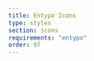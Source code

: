 ```yaml
---
title: Entypo Icons
type: styles
section: icons
requirements: "entypo"
order: 97
---
```


<div style="line-height: 3; letter-spacing: 16px;">
<i data-icon="note" data-toggle="tooltip" title="note" data-placement="right"></i>
<i data-icon="logo-db" data-toggle="tooltip" title="logo-db" data-placement="right"></i>
<i data-icon="music" data-toggle="tooltip" title="music" data-placement="right"></i>
<i data-icon="search" data-toggle="tooltip" title="search" data-placement="right"></i>
<i data-icon="flashlight" data-toggle="tooltip" title="flashlight" data-placement="right"></i>
<i data-icon="mail" data-toggle="tooltip" title="mail" data-placement="right"></i>
<i data-icon="heart" data-toggle="tooltip" title="heart" data-placement="right"></i>
<i data-icon="heart-empty" data-toggle="tooltip" title="heart-empty" data-placement="right"></i>
<i data-icon="star" data-toggle="tooltip" title="star" data-placement="right"></i>
<i data-icon="star-empty" data-toggle="tooltip" title="star-empty" data-placement="right"></i>
<i data-icon="user" data-toggle="tooltip" title="user" data-placement="right"></i>
<i data-icon="users" data-toggle="tooltip" title="users" data-placement="right"></i>
<i data-icon="user-add" data-toggle="tooltip" title="user-add" data-placement="right"></i>
<i data-icon="video" data-toggle="tooltip" title="video" data-placement="right"></i>
<i data-icon="picture" data-toggle="tooltip" title="picture" data-placement="right"></i>
<i data-icon="camera" data-toggle="tooltip" title="camera" data-placement="right"></i>
<i data-icon="layout" data-toggle="tooltip" title="layout" data-placement="right"></i>
<i data-icon="menu" data-toggle="tooltip" title="menu" data-placement="right"></i>
<i data-icon="check" data-toggle="tooltip" title="check" data-placement="right"></i>
<i data-icon="cancel" data-toggle="tooltip" title="cancel" data-placement="right"></i>
<i data-icon="cancel-circled" data-toggle="tooltip" title="cancel-circled" data-placement="right"></i>
<i data-icon="cancel-squared" data-toggle="tooltip" title="cancel-squared" data-placement="right"></i>
<i data-icon="plus" data-toggle="tooltip" title="plus" data-placement="right"></i>
<i data-icon="plus-circled" data-toggle="tooltip" title="plus-circled" data-placement="right"></i>
<i data-icon="plus-squared" data-toggle="tooltip" title="plus-squared" data-placement="right"></i>
<i data-icon="minus" data-toggle="tooltip" title="minus" data-placement="right"></i>
<i data-icon="minus-circled" data-toggle="tooltip" title="minus-circled" data-placement="right"></i>
<i data-icon="minus-squared" data-toggle="tooltip" title="minus-squared" data-placement="right"></i>
<i data-icon="help" data-toggle="tooltip" title="help" data-placement="right"></i>
<i data-icon="help-circled" data-toggle="tooltip" title="help-circled" data-placement="right"></i>
<i data-icon="info" data-toggle="tooltip" title="info" data-placement="right"></i>
<i data-icon="info-circled" data-toggle="tooltip" title="info-circled" data-placement="right"></i>
<i data-icon="back" data-toggle="tooltip" title="back" data-placement="right"></i>
<i data-icon="home" data-toggle="tooltip" title="home" data-placement="right"></i>
<i data-icon="link" data-toggle="tooltip" title="link" data-placement="right"></i>
<i data-icon="attach" data-toggle="tooltip" title="attach" data-placement="right"></i>
<i data-icon="lock" data-toggle="tooltip" title="lock" data-placement="right"></i>
<i data-icon="lock-open" data-toggle="tooltip" title="lock-open" data-placement="right"></i>
<i data-icon="eye" data-toggle="tooltip" title="eye" data-placement="right"></i>
<i data-icon="tag" data-toggle="tooltip" title="tag" data-placement="right"></i>
<i data-icon="bookmark" data-toggle="tooltip" title="bookmark" data-placement="right"></i>
<i data-icon="bookmarks" data-toggle="tooltip" title="bookmarks" data-placement="right"></i>
<i data-icon="flag" data-toggle="tooltip" title="flag" data-placement="right"></i>
<i data-icon="thumbs-up" data-toggle="tooltip" title="thumbs-up" data-placement="right"></i>
<i data-icon="thumbs-down" data-toggle="tooltip" title="thumbs-down" data-placement="right"></i>
<i data-icon="download" data-toggle="tooltip" title="download" data-placement="right"></i>
<i data-icon="upload" data-toggle="tooltip" title="upload" data-placement="right"></i>
<i data-icon="upload-cloud" data-toggle="tooltip" title="upload-cloud" data-placement="right"></i>
<i data-icon="reply" data-toggle="tooltip" title="reply" data-placement="right"></i>
<i data-icon="reply-all" data-toggle="tooltip" title="reply-all" data-placement="right"></i>
<i data-icon="forward" data-toggle="tooltip" title="forward" data-placement="right"></i>
<i data-icon="quote" data-toggle="tooltip" title="quote" data-placement="right"></i>
<i data-icon="code" data-toggle="tooltip" title="code" data-placement="right"></i>
<i data-icon="export" data-toggle="tooltip" title="export" data-placement="right"></i>
<i data-icon="pencil" data-toggle="tooltip" title="pencil" data-placement="right"></i>
<i data-icon="feather" data-toggle="tooltip" title="feather" data-placement="right"></i>
<i data-icon="print" data-toggle="tooltip" title="print" data-placement="right"></i>
<i data-icon="retweet" data-toggle="tooltip" title="retweet" data-placement="right"></i>
<i data-icon="keyboard" data-toggle="tooltip" title="keyboard" data-placement="right"></i>
<i data-icon="comment" data-toggle="tooltip" title="comment" data-placement="right"></i>
<i data-icon="chat" data-toggle="tooltip" title="chat" data-placement="right"></i>
<i data-icon="bell" data-toggle="tooltip" title="bell" data-placement="right"></i>
<i data-icon="attention" data-toggle="tooltip" title="attention" data-placement="right"></i>
<i data-icon="alert" data-toggle="tooltip" title="alert" data-placement="right"></i>
<i data-icon="vcard" data-toggle="tooltip" title="vcard" data-placement="right"></i>
<i data-icon="address" data-toggle="tooltip" title="address" data-placement="right"></i>
<i data-icon="location" data-toggle="tooltip" title="location" data-placement="right"></i>
<i data-icon="map" data-toggle="tooltip" title="map" data-placement="right"></i>
<i data-icon="direction" data-toggle="tooltip" title="direction" data-placement="right"></i>
<i data-icon="compass" data-toggle="tooltip" title="compass" data-placement="right"></i>
<i data-icon="cup" data-toggle="tooltip" title="cup" data-placement="right"></i>
<i data-icon="trash" data-toggle="tooltip" title="trash" data-placement="right"></i>
<i data-icon="doc" data-toggle="tooltip" title="doc" data-placement="right"></i>
<i data-icon="docs" data-toggle="tooltip" title="docs" data-placement="right"></i>
<i data-icon="doc-landscape" data-toggle="tooltip" title="doc-landscape" data-placement="right"></i>
<i data-icon="doc-text" data-toggle="tooltip" title="doc-text" data-placement="right"></i>
<i data-icon="doc-text-inv" data-toggle="tooltip" title="doc-text-inv" data-placement="right"></i>
<i data-icon="newspaper" data-toggle="tooltip" title="newspaper" data-placement="right"></i>
<i data-icon="book-open" data-toggle="tooltip" title="book-open" data-placement="right"></i>
<i data-icon="book" data-toggle="tooltip" title="book" data-placement="right"></i>
<i data-icon="folder" data-toggle="tooltip" title="folder" data-placement="right"></i>
<i data-icon="archive" data-toggle="tooltip" title="archive" data-placement="right"></i>
<i data-icon="box" data-toggle="tooltip" title="box" data-placement="right"></i>
<i data-icon="rss" data-toggle="tooltip" title="rss" data-placement="right"></i>
<i data-icon="phone" data-toggle="tooltip" title="phone" data-placement="right"></i>
<i data-icon="cog" data-toggle="tooltip" title="cog" data-placement="right"></i>
<i data-icon="tools" data-toggle="tooltip" title="tools" data-placement="right"></i>
<i data-icon="share" data-toggle="tooltip" title="share" data-placement="right"></i>
<i data-icon="shareable" data-toggle="tooltip" title="shareable" data-placement="right"></i>
<i data-icon="basket" data-toggle="tooltip" title="basket" data-placement="right"></i>
<i data-icon="bag" data-toggle="tooltip" title="bag" data-placement="right"></i>
<i data-icon="calendar" data-toggle="tooltip" title="calendar" data-placement="right"></i>
<i data-icon="login" data-toggle="tooltip" title="login" data-placement="right"></i>
<i data-icon="logout" data-toggle="tooltip" title="logout" data-placement="right"></i>
<i data-icon="mic" data-toggle="tooltip" title="mic" data-placement="right"></i>
<i data-icon="mute" data-toggle="tooltip" title="mute" data-placement="right"></i>
<i data-icon="sound" data-toggle="tooltip" title="sound" data-placement="right"></i>
<i data-icon="volume" data-toggle="tooltip" title="volume" data-placement="right"></i>
<i data-icon="clock" data-toggle="tooltip" title="clock" data-placement="right"></i>
<i data-icon="hourglass" data-toggle="tooltip" title="hourglass" data-placement="right"></i>
<i data-icon="lamp" data-toggle="tooltip" title="lamp" data-placement="right"></i>
<i data-icon="light-down" data-toggle="tooltip" title="light-down" data-placement="right"></i>
<i data-icon="light-up" data-toggle="tooltip" title="light-up" data-placement="right"></i>
<i data-icon="adjust" data-toggle="tooltip" title="adjust" data-placement="right"></i>
<i data-icon="block" data-toggle="tooltip" title="block" data-placement="right"></i>
<i data-icon="resize-full" data-toggle="tooltip" title="resize-full" data-placement="right"></i>
<i data-icon="resize-small" data-toggle="tooltip" title="resize-small" data-placement="right"></i>
<i data-icon="popup" data-toggle="tooltip" title="popup" data-placement="right"></i>
<i data-icon="publish" data-toggle="tooltip" title="publish" data-placement="right"></i>
<i data-icon="window" data-toggle="tooltip" title="window" data-placement="right"></i>
<i data-icon="arrow-combo" data-toggle="tooltip" title="arrow-combo" data-placement="right"></i>
<i data-icon="down-circled" data-toggle="tooltip" title="down-circled" data-placement="right"></i>
<i data-icon="left-circled" data-toggle="tooltip" title="left-circled" data-placement="right"></i>
<i data-icon="right-circled" data-toggle="tooltip" title="right-circled" data-placement="right"></i>
<i data-icon="up-circled" data-toggle="tooltip" title="up-circled" data-placement="right"></i>
<i data-icon="down-open" data-toggle="tooltip" title="down-open" data-placement="right"></i>
<i data-icon="left-open" data-toggle="tooltip" title="left-open" data-placement="right"></i>
<i data-icon="right-open" data-toggle="tooltip" title="right-open" data-placement="right"></i>
<i data-icon="up-open" data-toggle="tooltip" title="up-open" data-placement="right"></i>
<i data-icon="down-open-mini" data-toggle="tooltip" title="down-open-mini" data-placement="right"></i>
<i data-icon="left-open-mini" data-toggle="tooltip" title="left-open-mini" data-placement="right"></i>
<i data-icon="right-open-mini" data-toggle="tooltip" title="right-open-mini" data-placement="right"></i>
<i data-icon="up-open-mini" data-toggle="tooltip" title="up-open-mini" data-placement="right"></i>
<i data-icon="down-open-big" data-toggle="tooltip" title="down-open-big" data-placement="right"></i>
<i data-icon="left-open-big" data-toggle="tooltip" title="left-open-big" data-placement="right"></i>
<i data-icon="right-open-big" data-toggle="tooltip" title="right-open-big" data-placement="right"></i>
<i data-icon="up-open-big" data-toggle="tooltip" title="up-open-big" data-placement="right"></i>
<i data-icon="down" data-toggle="tooltip" title="down" data-placement="right"></i>
<i data-icon="left" data-toggle="tooltip" title="left" data-placement="right"></i>
<i data-icon="right" data-toggle="tooltip" title="right" data-placement="right"></i>
<i data-icon="up" data-toggle="tooltip" title="up" data-placement="right"></i>
<i data-icon="down-dir" data-toggle="tooltip" title="down-dir" data-placement="right"></i>
<i data-icon="left-dir" data-toggle="tooltip" title="left-dir" data-placement="right"></i>
<i data-icon="right-dir" data-toggle="tooltip" title="right-dir" data-placement="right"></i>
<i data-icon="up-dir" data-toggle="tooltip" title="up-dir" data-placement="right"></i>
<i data-icon="down-bold" data-toggle="tooltip" title="down-bold" data-placement="right"></i>
<i data-icon="left-bold" data-toggle="tooltip" title="left-bold" data-placement="right"></i>
<i data-icon="right-bold" data-toggle="tooltip" title="right-bold" data-placement="right"></i>
<i data-icon="up-bold" data-toggle="tooltip" title="up-bold" data-placement="right"></i>
<i data-icon="down-thin" data-toggle="tooltip" title="down-thin" data-placement="right"></i>
<i data-icon="left-thin" data-toggle="tooltip" title="left-thin" data-placement="right"></i>
<i data-icon="note-beamed" data-toggle="tooltip" title="note-beamed" data-placement="right"></i>
<i data-icon="up-thin" data-toggle="tooltip" title="up-thin" data-placement="right"></i>
<i data-icon="cw" data-toggle="tooltip" title="cw" data-placement="right"></i>
<i data-icon="arrows-ccw" data-toggle="tooltip" title="arrows-ccw" data-placement="right"></i>
<i data-icon="level-down" data-toggle="tooltip" title="level-down" data-placement="right"></i>
<i data-icon="level-up" data-toggle="tooltip" title="level-up" data-placement="right"></i>
<i data-icon="shuffle" data-toggle="tooltip" title="shuffle" data-placement="right"></i>
<i data-icon="loop" data-toggle="tooltip" title="loop" data-placement="right"></i>
<i data-icon="switch" data-toggle="tooltip" title="switch" data-placement="right"></i>
<i data-icon="play" data-toggle="tooltip" title="play" data-placement="right"></i>
<i data-icon="stop" data-toggle="tooltip" title="stop" data-placement="right"></i>
<i data-icon="pause" data-toggle="tooltip" title="pause" data-placement="right"></i>
<i data-icon="record" data-toggle="tooltip" title="record" data-placement="right"></i>
<i data-icon="to-end" data-toggle="tooltip" title="to-end" data-placement="right"></i>
<i data-icon="to-start" data-toggle="tooltip" title="to-start" data-placement="right"></i>
<i data-icon="fast-forward" data-toggle="tooltip" title="fast-forward" data-placement="right"></i>
<i data-icon="fast-backward" data-toggle="tooltip" title="fast-backward" data-placement="right"></i>
<i data-icon="progress-0" data-toggle="tooltip" title="progress-0" data-placement="right"></i>
<i data-icon="progress-1" data-toggle="tooltip" title="progress-1" data-placement="right"></i>
<i data-icon="progress-2" data-toggle="tooltip" title="progress-2" data-placement="right"></i>
<i data-icon="progress-3" data-toggle="tooltip" title="progress-3" data-placement="right"></i>
<i data-icon="target" data-toggle="tooltip" title="target" data-placement="right"></i>
<i data-icon="palette" data-toggle="tooltip" title="palette" data-placement="right"></i>
<i data-icon="list" data-toggle="tooltip" title="list" data-placement="right"></i>
<i data-icon="list-add" data-toggle="tooltip" title="list-add" data-placement="right"></i>
<i data-icon="signal" data-toggle="tooltip" title="signal" data-placement="right"></i>
<i data-icon="trophy" data-toggle="tooltip" title="trophy" data-placement="right"></i>
<i data-icon="battery" data-toggle="tooltip" title="battery" data-placement="right"></i>
<i data-icon="back-in-time" data-toggle="tooltip" title="back-in-time" data-placement="right"></i>
<i data-icon="monitor" data-toggle="tooltip" title="monitor" data-placement="right"></i>
<i data-icon="mobile" data-toggle="tooltip" title="mobile" data-placement="right"></i>
<i data-icon="network" data-toggle="tooltip" title="network" data-placement="right"></i>
<i data-icon="cd" data-toggle="tooltip" title="cd" data-placement="right"></i>
<i data-icon="inbox" data-toggle="tooltip" title="inbox" data-placement="right"></i>
<i data-icon="install" data-toggle="tooltip" title="install" data-placement="right"></i>
<i data-icon="globe" data-toggle="tooltip" title="globe" data-placement="right"></i>
<i data-icon="cloud" data-toggle="tooltip" title="cloud" data-placement="right"></i>
<i data-icon="cloud-thunder" data-toggle="tooltip" title="cloud-thunder" data-placement="right"></i>
<i data-icon="flash" data-toggle="tooltip" title="flash" data-placement="right"></i>
<i data-icon="moon" data-toggle="tooltip" title="moon" data-placement="right"></i>
<i data-icon="flight" data-toggle="tooltip" title="flight" data-placement="right"></i>
<i data-icon="paper-plane" data-toggle="tooltip" title="paper-plane" data-placement="right"></i>
<i data-icon="leaf" data-toggle="tooltip" title="leaf" data-placement="right"></i>
<i data-icon="lifebuoy" data-toggle="tooltip" title="lifebuoy" data-placement="right"></i>
<i data-icon="mouse" data-toggle="tooltip" title="mouse" data-placement="right"></i>
<i data-icon="briefcase" data-toggle="tooltip" title="briefcase" data-placement="right"></i>
<i data-icon="suitcase" data-toggle="tooltip" title="suitcase" data-placement="right"></i>
<i data-icon="dot" data-toggle="tooltip" title="dot" data-placement="right"></i>
<i data-icon="dot-2" data-toggle="tooltip" title="dot-2" data-placement="right"></i>
<i data-icon="dot-3" data-toggle="tooltip" title="dot-3" data-placement="right"></i>
<i data-icon="brush" data-toggle="tooltip" title="brush" data-placement="right"></i>
<i data-icon="magnet" data-toggle="tooltip" title="magnet" data-placement="right"></i>
<i data-icon="infinity" data-toggle="tooltip" title="infinity" data-placement="right"></i>
<i data-icon="erase" data-toggle="tooltip" title="erase" data-placement="right"></i>
<i data-icon="chart-pie" data-toggle="tooltip" title="chart-pie" data-placement="right"></i>
<i data-icon="chart-line" data-toggle="tooltip" title="chart-line" data-placement="right"></i>
<i data-icon="chart-bar" data-toggle="tooltip" title="chart-bar" data-placement="right"></i>
<i data-icon="chart-area" data-toggle="tooltip" title="chart-area" data-placement="right"></i>
<i data-icon="tape" data-toggle="tooltip" title="tape" data-placement="right"></i>
<i data-icon="graduation-cap" data-toggle="tooltip" title="graduation-cap" data-placement="right"></i>
<i data-icon="language" data-toggle="tooltip" title="language" data-placement="right"></i>
<i data-icon="ticket" data-toggle="tooltip" title="ticket" data-placement="right"></i>
<i data-icon="water" data-toggle="tooltip" title="water" data-placement="right"></i>
<i data-icon="droplet" data-toggle="tooltip" title="droplet" data-placement="right"></i>
<i data-icon="air" data-toggle="tooltip" title="air" data-placement="right"></i>
<i data-icon="credit-card" data-toggle="tooltip" title="credit-card" data-placement="right"></i>
<i data-icon="floppy" data-toggle="tooltip" title="floppy" data-placement="right"></i>
<i data-icon="clipboard" data-toggle="tooltip" title="clipboard" data-placement="right"></i>
<i data-icon="megaphone" data-toggle="tooltip" title="megaphone" data-placement="right"></i>
<i data-icon="database" data-toggle="tooltip" title="database" data-placement="right"></i>
<i data-icon="drive" data-toggle="tooltip" title="drive" data-placement="right"></i>
<i data-icon="bucket" data-toggle="tooltip" title="bucket" data-placement="right"></i>
<i data-icon="thermometer" data-toggle="tooltip" title="thermometer" data-placement="right"></i>
<i data-icon="key" data-toggle="tooltip" title="key" data-placement="right"></i>
<i data-icon="flow-cascade" data-toggle="tooltip" title="flow-cascade" data-placement="right"></i>
<i data-icon="flow-branch" data-toggle="tooltip" title="flow-branch" data-placement="right"></i>
<i data-icon="flow-tree" data-toggle="tooltip" title="flow-tree" data-placement="right"></i>
<i data-icon="flow-line" data-toggle="tooltip" title="flow-line" data-placement="right"></i>
<i data-icon="flow-parallel" data-toggle="tooltip" title="flow-parallel" data-placement="right"></i>
<i data-icon="rocket" data-toggle="tooltip" title="rocket" data-placement="right"></i>
<i data-icon="gauge" data-toggle="tooltip" title="gauge" data-placement="right"></i>
<i data-icon="traffic-cone" data-toggle="tooltip" title="traffic-cone" data-placement="right"></i>
<i data-icon="cc" data-toggle="tooltip" title="cc" data-placement="right"></i>
<i data-icon="cc-by" data-toggle="tooltip" title="cc-by" data-placement="right"></i>
<i data-icon="cc-nc" data-toggle="tooltip" title="cc-nc" data-placement="right"></i>
<i data-icon="cc-nc-eu" data-toggle="tooltip" title="cc-nc-eu" data-placement="right"></i>
<i data-icon="cc-nc-jp" data-toggle="tooltip" title="cc-nc-jp" data-placement="right"></i>
<i data-icon="cc-sa" data-toggle="tooltip" title="cc-sa" data-placement="right"></i>
<i data-icon="cc-nd" data-toggle="tooltip" title="cc-nd" data-placement="right"></i>
<i data-icon="cc-pd" data-toggle="tooltip" title="cc-pd" data-placement="right"></i>
<i data-icon="cc-zero" data-toggle="tooltip" title="cc-zero" data-placement="right"></i>
<i data-icon="cc-share" data-toggle="tooltip" title="cc-share" data-placement="right"></i>
<i data-icon="cc-remix" data-toggle="tooltip" title="cc-remix" data-placement="right"></i>
<i data-icon="github" data-toggle="tooltip" title="github" data-placement="right"></i>
<i data-icon="github-circled" data-toggle="tooltip" title="github-circled" data-placement="right"></i>
<i data-icon="flickr" data-toggle="tooltip" title="flickr" data-placement="right"></i>
<i data-icon="flickr-circled" data-toggle="tooltip" title="flickr-circled" data-placement="right"></i>
<i data-icon="vimeo" data-toggle="tooltip" title="vimeo" data-placement="right"></i>
<i data-icon="vimeo-circled" data-toggle="tooltip" title="vimeo-circled" data-placement="right"></i>
<i data-icon="twitter" data-toggle="tooltip" title="twitter" data-placement="right"></i>
<i data-icon="twitter-circled" data-toggle="tooltip" title="twitter-circled" data-placement="right"></i>
<i data-icon="facebook" data-toggle="tooltip" title="facebook" data-placement="right"></i>
<i data-icon="facebook-circled" data-toggle="tooltip" title="facebook-circled" data-placement="right"></i>
<i data-icon="facebook-squared" data-toggle="tooltip" title="facebook-squared" data-placement="right"></i>
<i data-icon="gplus" data-toggle="tooltip" title="gplus" data-placement="right"></i>
<i data-icon="gplus-circled" data-toggle="tooltip" title="gplus-circled" data-placement="right"></i>
<i data-icon="pinterest" data-toggle="tooltip" title="pinterest" data-placement="right"></i>
<i data-icon="pinterest-circled" data-toggle="tooltip" title="pinterest-circled" data-placement="right"></i>
<i data-icon="tumblr" data-toggle="tooltip" title="tumblr" data-placement="right"></i>
<i data-icon="tumblr-circled" data-toggle="tooltip" title="tumblr-circled" data-placement="right"></i>
<i data-icon="linkedin" data-toggle="tooltip" title="linkedin" data-placement="right"></i>
<i data-icon="linkedin-circled" data-toggle="tooltip" title="linkedin-circled" data-placement="right"></i>
<i data-icon="dribbble" data-toggle="tooltip" title="dribbble" data-placement="right"></i>
<i data-icon="dribbble-circled" data-toggle="tooltip" title="dribbble-circled" data-placement="right"></i>
<i data-icon="stumbleupon" data-toggle="tooltip" title="stumbleupon" data-placement="right"></i>
<i data-icon="stumbleupon-circled" data-toggle="tooltip" title="stumbleupon-circled" data-placement="right"></i>
<i data-icon="lastfm" data-toggle="tooltip" title="lastfm" data-placement="right"></i>
<i data-icon="lastfm-circled" data-toggle="tooltip" title="lastfm-circled" data-placement="right"></i>
<i data-icon="rdio" data-toggle="tooltip" title="rdio" data-placement="right"></i>
<i data-icon="rdio-circled" data-toggle="tooltip" title="rdio-circled" data-placement="right"></i>
<i data-icon="spotify" data-toggle="tooltip" title="spotify" data-placement="right"></i>
<i data-icon="spotify-circled" data-toggle="tooltip" title="spotify-circled" data-placement="right"></i>
<i data-icon="qq" data-toggle="tooltip" title="qq" data-placement="right"></i>
<i data-icon="instagram" data-toggle="tooltip" title="instagram" data-placement="right"></i>
<i data-icon="dropbox" data-toggle="tooltip" title="dropbox" data-placement="right"></i>
<i data-icon="evernote" data-toggle="tooltip" title="evernote" data-placement="right"></i>
<i data-icon="flattr" data-toggle="tooltip" title="flattr" data-placement="right"></i>
<i data-icon="skype" data-toggle="tooltip" title="skype" data-placement="right"></i>
<i data-icon="skype-circled" data-toggle="tooltip" title="skype-circled" data-placement="right"></i>
<i data-icon="renren" data-toggle="tooltip" title="renren" data-placement="right"></i>
<i data-icon="sina-weibo" data-toggle="tooltip" title="sina-weibo" data-placement="right"></i>
<i data-icon="paypal" data-toggle="tooltip" title="paypal" data-placement="right"></i>
<i data-icon="picasa" data-toggle="tooltip" title="picasa" data-placement="right"></i>
<i data-icon="soundcloud" data-toggle="tooltip" title="soundcloud" data-placement="right"></i>
<i data-icon="mixi" data-toggle="tooltip" title="mixi" data-placement="right"></i>
<i data-icon="behance" data-toggle="tooltip" title="behance" data-placement="right"></i>
<i data-icon="google-circles" data-toggle="tooltip" title="google-circles" data-placement="right"></i>
<i data-icon="vkontakte" data-toggle="tooltip" title="vkontakte" data-placement="right"></i>
<i data-icon="smashing" data-toggle="tooltip" title="smashing" data-placement="right"></i>
<i data-icon="sweden" data-toggle="tooltip" title="sweden" data-placement="right"></i>
<i data-icon="db-shape" data-toggle="tooltip" title="db-shape" data-placement="right"></i>
<i data-icon="bitbucket" data-toggle="tooltip" title="bitbucket" data-placement="right"></i>
</div>